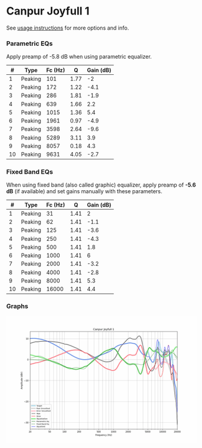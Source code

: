 # Canpur Joyfull 1
See [usage instructions](https://github.com/jaakkopasanen/AutoEq#usage) for more options and info.

### Parametric EQs
Apply preamp of -5.8 dB when using parametric equalizer.

|   # | Type    |   Fc (Hz) |    Q |   Gain (dB) |
|-----|---------|-----------|------|-------------|
|   1 | Peaking |       101 | 1.77 |        -2   |
|   2 | Peaking |       172 | 1.22 |        -4.1 |
|   3 | Peaking |       286 | 1.81 |        -1.9 |
|   4 | Peaking |       639 | 1.66 |         2.2 |
|   5 | Peaking |      1015 | 1.36 |         5.4 |
|   6 | Peaking |      1961 | 0.97 |        -4.9 |
|   7 | Peaking |      3598 | 2.64 |        -9.6 |
|   8 | Peaking |      5289 | 3.11 |         3.9 |
|   9 | Peaking |      8057 | 0.18 |         4.3 |
|  10 | Peaking |      9631 | 4.05 |        -2.7 |

### Fixed Band EQs
When using fixed band (also called graphic) equalizer, apply preamp of **-5.6 dB** (if available) and set gains manually with these parameters.

|   # | Type    |   Fc (Hz) |    Q |   Gain (dB) |
|-----|---------|-----------|------|-------------|
|   1 | Peaking |        31 | 1.41 |         2   |
|   2 | Peaking |        62 | 1.41 |        -1.1 |
|   3 | Peaking |       125 | 1.41 |        -3.6 |
|   4 | Peaking |       250 | 1.41 |        -4.3 |
|   5 | Peaking |       500 | 1.41 |         1.8 |
|   6 | Peaking |      1000 | 1.41 |         6   |
|   7 | Peaking |      2000 | 1.41 |        -3.2 |
|   8 | Peaking |      4000 | 1.41 |        -2.8 |
|   9 | Peaking |      8000 | 1.41 |         5.3 |
|  10 | Peaking |     16000 | 1.41 |         4.4 |

### Graphs
![](./Canpur%20Joyfull%201.png)
